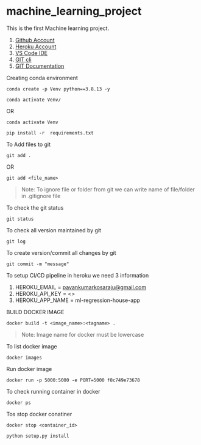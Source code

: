 # machine_learning_project
This is the first Machine learning project.

1. [Github Account](https://github.com)
2. [Heroku Account](https://dashboard.heroku.com/login)
3. [VS Code IDE](https://code.visualstudio.com/download)
4. [GIT cli](https://git-scm.com/downloads)
5. [GIT Documentation](https://git-scm.com/docs/gittutorial)

Creating conda environment 
```
conda create -p Venv python==3.8.13 -y
```

```
conda activate Venv/
```
OR
```
conda activate Venv
```

```
pip install -r  requirements.txt
```

To Add files to git
```
git add .
```
OR
```
git add <file_name>
```

> Note: To ignore file or folder from git we can write name of file/folder in .gitignore file

To check the git status 
```
git status
```
To check all version maintained by git
```
git log
```

To create version/commit all changes by git
```
git commit -m "message"
```

To setup CI/CD pipeline in heroku we need 3 information

1. HEROKU_EMAIL = pavankumarkosaraju@gmail.com
2. HEROKU_API_KEY = <>
3. HEROKU_APP_NAME = ml-regression-house-app


BUILD DOCKER IMAGE
```
docker build -t <image_name>:<tagname> .
```
> Note: Image name for docker must be lowercase


To list docker image
```
docker images
```

Run docker image
```
docker run -p 5000:5000 -e PORT=5000 f8c749e73678
```

To check running container in docker
```
docker ps
```

Tos stop docker conatiner
```
docker stop <container_id>
```

```
python setup.py install
```
